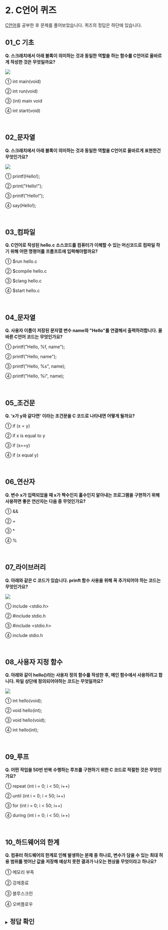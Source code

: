# 2. C언어 퀴즈

[C언어](../Mijin-Kang/20210526_C언어.md)를 공부한 후 문제를 풀어보았습니다. 퀴즈의 정답은 하단에 있습니다.

## 01_C 기초
**Q. 스크래치에서 아래 블록이 의미하는 것과 동일한 역할을 하는 함수를 C언어로 올바르게 작성한 것은 무엇일까요?**

![](image/mceclip0.png)

① int main(void)

② int run(void)

③ (int) main void

④ int start(void)

<br>

## 02_문자열
**Q. 스크래치에서 아래 블록이 의미하는 것과 동일한 역할을 C언어로 올바르게 표현한건 무엇인가요?**

![](image/mceclip0(1).png)

① printf(Hello!);

② print("Hello!");

③ printf("Hello!");

④ say(Hello!);

<br>

## 03_컴파일
**Q. C언어로 작성된 hello.c 소스코드를 컴퓨터가 이해할 수 있는 머신코드로 컴파일 하기 위해 어떤 명령어를 프롬프트에 입력해야할까요?**

① $run hello.c

② $compile hello.c

③ $clang hello.c

④ $start hello.c

<br>

## 04_문자열
**Q. 사용자 이름이 저장된 문자열 변수 name와 "Hello"를 연결해서 출력하려합니다. 올바른 C언어 코드는 무엇인가요?**

① printf("Hello, %f, name");

② printf("Hello, name");

③ printf("Hello, %s", name);

④ printf("Hello, %i", name);

<br>

## 05_조건문
**Q. ‘x가 y와 같다면’ 이라는 조건문을 C 코드로 나타내면 어떻게 될까요?**

① if (x = y)

② if x is equal to y

③ if (x==y)

④ if (x equal y)

<br>

## 06_연산자
**Q. 변수 x가 입력되었을 때 x가 짝수인지 홀수인지 알아내는 프로그램을 구현하기 위해 사용하면 좋은 연산자는 다음 중 무엇인가요?**

① &&

② +

③ *

④ %

<br>

## 07_라이브러리
**Q. 아래와 같은 C 코드가 있습니다. prinft 함수 사용을 위해 꼭 추가되어야 하는 코드는 무엇인가요?**

![](image/mceclip0(2).png)

① include <stdio.h>

② #include stdio.h

③ #include <stdio.h>

④ include stdio.h

<br>

## 08_사용자 지정 함수
**Q. 아래와 같이 hello()라는 사용자 정의 함수를 작성한 후, 메인 함수에서 사용하려고 합니다. 파일 상단에 정의되어야하는 코드는 무엇일까요?**

![](image/mceclip0(3).png)

① int hello(void);

② void hello(int);

③ void hello(void);

④ int hello(int);

<br>

## 09_루프
**Q. 어떤 작업을 50번 반복 수행하는 루프를 구현하기 위한 C 코드로 적절한 것은 무엇인가요?**

① repeat (int i = 0; i < 50; i++)

② until (int i = 0; i < 50; i++)

③ for (int i = 0; i < 50; i++)

④ during (int i = 0; i < 50; i++)

<br>

## 10_하드웨어의 한계
**Q. 컴퓨터 하드웨어의 한계로 인해 발생하는 문제 중 하나로, 변수가 담을 수 있는 최대 허용 범위를 벗어난 값을 저장해 예상치 못한 결과가 나오는 현상을 무엇이라고 하나요?**

① 메모리 부족

② 강제종료

③ 블루스크린

④ 오버플로우

<br>

<details>

<summary><b><span style="font-size: 20px;">정답 확인</span></b></summary>

<span style="font-size: 15px;">
01 - ① int main(void) <br>
02 - ③ printf("Hello!"); <br>
03 - ③ $clang hello.c <br>
04 - ③ printf("Hello, %s", name); <br>
05 - ③ if (x==y) <br>
06 - ④ % <br>
07 - ③ #include < stdio.h > <br>
08 - ② void hello(int); <br>
09 - ③ for (int i = 0; i < 50; i++) <br>
10 - ④ 오버플로우
</span>

</details>



